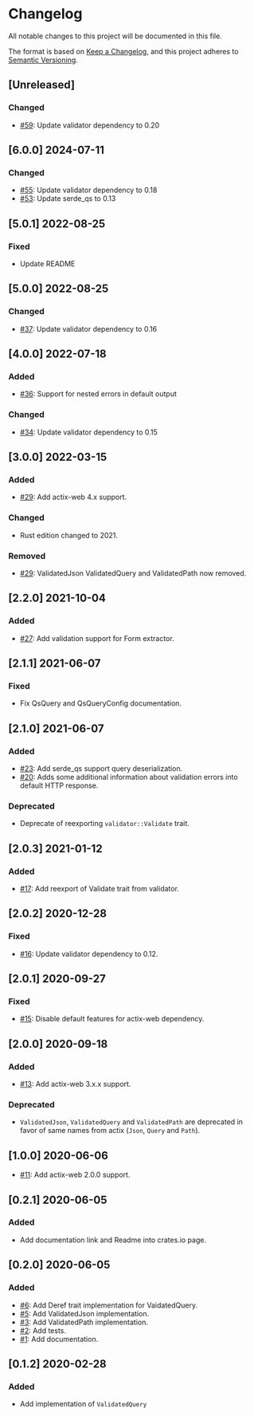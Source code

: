 # Changelog
All notable changes to this project will be documented in this file.

The format is based on [Keep a Changelog](https://keepachangelog.com/en/1.0.0/),
and this project adheres to [Semantic Versioning](https://semver.org/spec/v2.0.0.html).

## [Unreleased]
### Changed
- [#59](https://github.com/rambler-digital-solutions/actix-web-validator/pull/59): Update validator dependency to 0.20

## [6.0.0] 2024-07-11
### Changed
- [#55](https://github.com/rambler-digital-solutions/actix-web-validator/pull/55): Update validator dependency to 0.18
- [#53](https://github.com/rambler-digital-solutions/actix-web-validator/pull/53): Update serde_qs to 0.13

## [5.0.1] 2022-08-25
### Fixed
- Update README

## [5.0.0] 2022-08-25
### Changed
- [#37](https://github.com/rambler-digital-solutions/actix-web-validator/pull/37): Update validator dependency to 0.16

## [4.0.0] 2022-07-18
### Added
- [#36](https://github.com/rambler-digital-solutions/actix-web-validator/pull/36): Support for nested errors in default output

### Changed
- [#34](https://github.com/rambler-digital-solutions/actix-web-validator/pull/34): Update validator dependency to 0.15

## [3.0.0] 2022-03-15
### Added 
- [#29](https://github.com/rambler-digital-solutions/actix-web-validator/pull/29): Add actix-web 4.x support.

### Changed
- Rust edition changed to 2021.

### Removed
- [#29](https://github.com/rambler-digital-solutions/actix-web-validator/pull/29): ValidatedJson ValidatedQuery and ValidatedPath now removed.

## [2.2.0] 2021-10-04
### Added
- [#27](https://github.com/rambler-digital-solutions/actix-web-validator/pull/27): Add validation support for Form extractor.

## [2.1.1] 2021-06-07
### Fixed
- Fix QsQuery and QsQueryConfig documentation.

## [2.1.0] 2021-06-07
### Added
- [#23](https://github.com/rambler-digital-solutions/actix-web-validator/pull/23): Add serde_qs support query deserialization.
- [#20](https://github.com/rambler-digital-solutions/actix-web-validator/issues/20): Adds some additional information about validation errors into default HTTP response.

### Deprecated
- Deprecate of reexporting `validator::Validate` trait.

## [2.0.3] 2021-01-12
### Added
- [#17](https://github.com/rambler-digital-solutions/actix-web-validator/issues/17): Add reexport of Validate trait from validator.

## [2.0.2] 2020-12-28
### Fixed
- [#16](https://github.com/rambler-digital-solutions/actix-web-validator/issues/16): Update validator dependency to 0.12.

## [2.0.1] 2020-09-27
### Fixed 
- [#15](https://github.com/rambler-digital-solutions/actix-web-validator/issues/15): Disable default features for actix-web dependency. 

## [2.0.0] 2020-09-18
### Added
- [#13](https://github.com/rambler-digital-solutions/actix-web-validator/issues/13): Add actix-web 3.x.x support.

### Deprecated
- `ValidatedJson`, `ValidatedQuery` and `ValidatedPath` are deprecated in favor of same names from actix (`Json`, `Query` and `Path`).

## [1.0.0] 2020-06-06
- [#11](https://github.com/rambler-digital-solutions/actix-web-validator/issues/11): Add actix-web 2.0.0 support.

## [0.2.1] 2020-06-05
### Added
- Add documentation link and Readme into crates.io page.

## [0.2.0] 2020-06-05
### Added
- [#6](https://github.com/rambler-digital-solutions/actix-web-validator/issues/6): Add Deref trait implementation for VaidatedQuery.
- [#5](https://github.com/rambler-digital-solutions/actix-web-validator/issues/5): Add ValidatedJson implementation.
- [#3](https://github.com/rambler-digital-solutions/actix-web-validator/issues/3): Add ValidatedPath implementation.
- [#2](https://github.com/rambler-digital-solutions/actix-web-validator/issues/2): Add tests.
- [#1](https://github.com/rambler-digital-solutions/actix-web-validator/issues/1): Add documentation.

## [0.1.2] 2020-02-28
### Added
- Add implementation of `ValidatedQuery`
